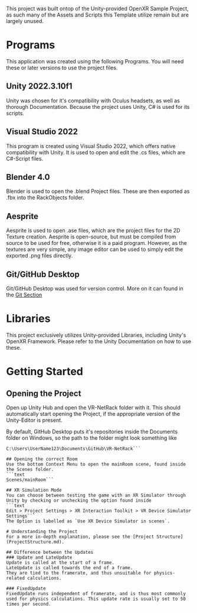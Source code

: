 This project was built ontop of the Unity-provided OpenXR Sample Project, as such many of the Assets and Scripts this Template utilize remain but are largely unused.

# Programs
This application was created using the following Programs. You will need these or later versions to use the project files.

## Unity 2022.3.10f1
Unity was chosen for it's compatibility with Oculus headsets, as well as thorough Documentation. Because the project uses Unity, C# is used for its scripts.

## Visual Studio 2022
This program is created using Visual Studio 2022, which offers native compatibility with Unity. It is used to open and edit the .cs files, which are C#-Script files.

## Blender 4.0
Blender is used to open the .blend Project files. These are then exported as .fbx into the RackObjects folder.

## Aesprite
Aesprite is used to open .ase files, which are the project files for the 2D Texture creation. Aesprite is open-source, but must be compiled from source to be used for free, otherwise it is a paid program. However, as the textures are very simple, any image editor can be used to simply edit the exported .png files directly.

## Git/GitHub Desktop
Git/GitHub Desktop was used for version control. 
More on it can found in the [Git Section](Git.md)

# Libraries
This project exclusively utilizes Unity-provided Libraries, including Unity's OpenXR Framework. Please refer to the Unity Documentation on how to use these.

# Getting Started
## Opening the Project
Open up Unity Hub and open the VR-NetRack folder with it. This should automatically start opening the Project, if the appropriate version of the Unity-Editor is present.

By default, GitHub Desktop puts it's repositories inside the Documents folder on Windows, so the path to the folder might look something like
```text
C:\Users\UserName123\Documents\GitHub\VR-NetRack```

## Opening the correct Room
Use the bottom Context Menu to open the mainRoom scene, found inside the Scenes folder.
```text
Scenes/mainRoom```

## XR Simulation Mode
You can choose between testing the game with an XR Simulator through Unity by checking or unchecking the option found inside
```text
Edit > Project Settings > XR Interaction Toolkit > VR Device Simulator Settings```
The Option is labelled as `Use XR Device Simulator in scenes`.

# Understanding the Project
For a more in-depth explanation, please see the [Project Structure](ProjectStructure.md).

## Difference between the Updates
### Update and LateUpdate
Update is called at the start of a frame.
LateUpdate is called towards the end of a frame.
They are tied to the framerate, and thus unsuitable for physics-related calculations.

### FixedUpdate
FixedUpdate runs independent of framerate, and is thus most commonly used for physics calculations. This update rate is usually set to 50 times per second.